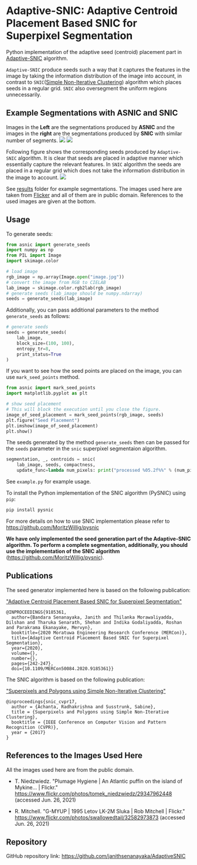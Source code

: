 # Adaptive-SNIC: Adaptive Centroid Placement Based SNIC for Superpixel Segmentation

Python implementation of the adaptive seed (centroid) placement part in [Adaptive-SNIC](https://ieeexplore.ieee.org/document/9185361) algorithm.

`Adaptive-SNIC` produce seeds such a way that it captures the features in the image by taking the information distribution of the image into account, in contrast to `SNIC`([Simple Non-Iterative Clustering](https://ieeexplore.ieee.org/document/8100003)) algorithm which places seeds in a regular grid. `SNIC` also oversegment the uniform regions unnecessarily.
## Example Segmentations with ASNIC and SNIC 

Images in the **Left** are the segmentations produced by **ASNIC** and the images in the **right** are the segmentations produced by **SNIC** with similar number of segments. 
![](https://github.com/janithsenanayaka/Adaptive-SNIC/blob/main/results/Comparison%20Puffin.jpg)
![](https://github.com/janithsenanayaka/Adaptive-SNIC/blob/main/results/Comparison%20Plane.jpg)

Following figure shows the corresponding seeds produced by `Adaptive-SNIC` algorithm. It is clear that seeds are placed in adaptive manner which essentially capture the relevant features.
In `SNIC` algorithm the seeds are placed in a regular grid which does not take the information distribution in the image to account.
![](https://github.com/janithsenanayaka/Adaptive-SNIC/blob/main/results/Seed%20Placement.jpg)
 
See [results](https://github.com/janithsenanayaka/Adaptive-SNIC/tree/main/results) folder for example segmentations.
The images used here are taken from [Flicker](https://www.flickr.com) and all of them are in public domain. References to the used images are given at the bottom.

## Usage

To generate seeds:
```python
from asnic import generate_seeds
import numpy as np
from PIL import Image
import skimage.color

# load image
rgb_image = np.array(Image.open("image.jpg"))
# convert the image from RGB to CIELAB 
lab_image = skimage.color.rgb2lab(rgb_image)
# generate seeds (lab_image should be numpy.ndarray)
seeds = generate_seeds(lab_image) 
```
Additionally, you can pass additional parameters to the method `generate_seeds` as follows:
```python
# generate seeds
seeds = generate_seeds(
    lab_image,
    block_size=(100, 100),
    entropy_tr=8,
    print_status=True
)
```

If you want to see how the seed points are placed on the image, you can use `mark_seed_points` method.
```python
from asnic import mark_seed_points
import matplotlib.pyplot as plt

# show seed placement
# This will block the execution until you close the figure.
image_of_seed_placement = mark_seed_points(rgb_image, seeds)
plt.figure("Seed Placement")
plt.imshow(image_of_seed_placement)
plt.show()
```

The seeds generated by the method `generate_seeds` then can be passed for the `seeds` parameter in the `snic` superpixel segmentaion algorithm.
```python
segmentation, _, centroids = snic(
    lab_image, seeds, compactness,
    update_func=lambda num_pixels: print("processed %05.2f%%" % (num_pixels * 100 / number_of_pixels)))
```

See `example.py` for example usage.

To install the Python implementation of the SNIC algorithm (PySNIC) using `pip`:
```python
pip install pysnic
```


For more details on how to use SNIC implementation please refer to https://github.com/MoritzWillig/pysnic

**We have only implemented the seed generation part of the Adaptive-SNIC algorithm. To perform a complete segmentation, additionally, you should use the implementation of the SNIC algorithm** (https://github.com/MoritzWillig/pysnic).


## Publications
The seed generator implemented here is based on the following publication:

["Adaptive Centroid Placement Based SNIC for Superpixel Segmentation"](https://ieeexplore.ieee.org/document/9185361)
```
@INPROCEEDINGS{9185361,  
  author={Bandara Senanayaka, Janith and Thilanka Morawaliyadda, Dilshan and Tharuka Senarath, Shehan and Indika Godaliyadda, Roshan and Parakrama Ekanayake, Mervyn},  
  booktitle={2020 Moratuwa Engineering Research Conference (MERCon)},   
  title={Adaptive Centroid Placement Based SNIC for Superpixel Segmentation},   
  year={2020},  
  volume={},  
  number={},  
  pages={242-247},  
  doi={10.1109/MERCon50084.2020.9185361}}
```

The SNIC algorithm is based on the following publication:

["Superpixels and Polygons using Simple Non-Iterative Clustering"](https://ieeexplore.ieee.org/document/8100003)
```
@inproceedings{snic_cvpr17,
  author = {Achanta, Radhakrishna and Susstrunk, Sabine},
  title = {Superpixels and Polygons using Simple Non-Iterative Clustering},
  booktitle = {IEEE Conference on Computer Vision and Pattern Recognition (CVPR)},
  year = {2017}
}
```


## References to the Images Used Here
All the images used here are from the public domain.

- T. Niedzwiedz. "Plumage Hygiene | An Atlantic puffin on the island of Mykine… | Flickr." 
https://www.flickr.com/photos/tomek_niedzwiedz/29347962448 (accessed Jun. 26, 2021)
  
- R. Mitchell. "G-MYUP | 1995 Letov LK-2M Sluka | Rob Mitchell | Flickr." 
https://www.flickr.com/photos/swallowedtail/32582973873 (accessed Jun. 26, 2021)

## Repository
GitHub repository link: https://github.com/janithsenanayaka/AdaptiveSNIC
